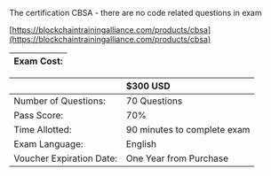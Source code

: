 The certification CBSA - there are no code related questions in exam



[https://blockchaintrainingalliance.com/products/cbsa](https://blockchaintrainingalliance.com/products/cbsa)

| Exam Cost: |
| :--- |


|  | $300 USD |
| :--- | :--- |
| Number of Questions: | 70 Questions |
| Pass Score: | 70% |
| Time Allotted: | 90 minutes to complete exam |
| Exam Language: | English |
| Voucher Expiration Date: | One Year from Purchase |



